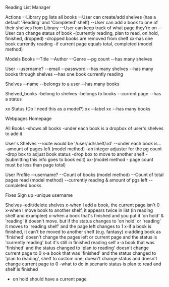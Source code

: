 Reading List Manager

  Actions
--Library pg lists all books
--User can create/add shelves (has a default 'Reading' and 'Completed' shelf)
--User can add a book to one of their shelves from Library
--User can keep track of what page they're on
--User can change status of book 
-(currently reading, plan to read, on hold, finished, dropped) 
-dropped books are removed from shelf
xx-has one book currently reading
-if current page equals total, completed (model method)


  Models
Books
--Title 
--Author
--Genre
--pg count
--has many shelves

User
--username?
--email
--password
--has many shelves
--has many books through shelves
--has one book currently reading

Shelves
--name
--belongs to a user
--has many books

Shelved_books
-belong to shelves
-belongs to books
--current page
--has a status

xx Status (Do I need this as a model?)
xx --label
xx --has many books

  Webpages
Homepage

All Books
-shows all books
-under each book is a dropbox of user's shelves to add it

User's Shelves
--route would be '/user/:id/shelf/:id'
--under each book is...
-amount of pages left (model method)
-an integer adjuster for the pg count
-drop box to adjust book status
-drop box to move to another shelf
-(submitting this info goes to book edit)
xx-(model method - page count must be less than page total)

User Profile
--username?
--Count of books (model method)
--Count of total pages read (model method)
--currently reading & amount of pgs left
--completed books



  Fixes
Sign up
-unique username

Shelves
-edit/delete shelves
x-when I add a book, the current page isn't 0
x-when I move book to another shelf, it appears twice in list (in reading shelf and examplee)
x-when a book that's finished and you put it 'on hold' & 'reading' it doesn't move. but if the status changes to 'on hold' or 'reading' it moves to 'reading shelf' and the page left changes to 1
x-if a book is finished, it can't be moved to another shelf (e.g. fantasy)
x-adding book as 'finished' doesn't change the pages left or current page and the status is 'currently reading' but it's still in finished reading self
x-a book that was 'finished' and the status changed to 'plan to reading' doesn't change current page to 0
x-a book that was 'finished' and the status changed to 'plan to reading', shelf to custom one, doesn't change status and doesn't change current page to 0
-what to do in scenario status is plan to read and shelf is finished
- on hold should have a current page 
